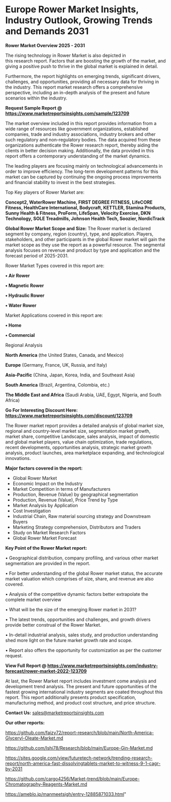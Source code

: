 # Europe Rower Market Insights, Industry Outlook, Growing Trends and Demands 2031

<Strong> Rower Market Overview 2025 - 2031</strong>

The rising technology in Rower Market is also depicted in this research report. Factors that are boosting the growth of the market, and giving a positive push to thrive in the global market is explained in detail.

Furthermore, the report highlights on emerging trends, significant drivers, challenges, and opportunities, providing all necessary data for thriving in the industry. This report market research offers a comprehensive perspective, including an in-depth analysis of the present and future scenarios within the industry.

<strong>Request Sample Report @ <a href=https://www.marketreportsinsights.com/sample/123709>https://www.marketreportsinsights.com/sample/123709</a></strong>

The market overview included in this report provides information from a wide range of resources like government organizations, established companies, trade and industry associations, industry brokers and other such regulatory and non-regulatory bodies. The data acquired from these organizations authenticate the Rower research report, thereby aiding the clients in better decision making. Additionally, the data provided in this report offers a contemporary understanding of the market dynamics.

The leading players are focusing mainly on technological advancements in order to improve efficiency. The long-term development patterns for this market can be captured by continuing the ongoing process improvements and financial stability to invest in the best strategies.

Top Key players of Rower Market are:

<strong>Concept2, WaterRower Machine, FIRST DEGREE FITNESS, LifeCORE Fitness, HealthCare International, Bodycraft, KETTLER, Stamina Products, Sunny Health & Fitness, ProForm, LifeSpan, Velocity Exercise, DKN Technology, SOLE Treadmills, Johnson Health Tech, Soozier, NordicTrack</strong>

<strong><b>Global Rower Market Scope and Size:</b></strong>
The Rower market is declared segment by company, region (country), type, and application. Players, stakeholders, and other participants in the global Rower market will gain the market scope as they use the report as a powerful resource. The segmental analysis focuses on revenue and product by type and application and the forecast period of 2025-2031.

Rower Market Types covered in this report are:

<strong>• Air Rower

• Magnetic Rower

• Hydraulic Rower

• Water Rower</strong>

Market Applications covered in this report are:

<strong>• Home

• Commercial</strong> 

Regional Analysis

<strong>North America</strong> (the United States, Canada, and Mexico)

<strong>Europe</strong> (Germany, France, UK, Russia, and Italy)

<strong>Asia-Pacific</strong> (China, Japan, Korea, India, and Southeast Asia)

<strong>South America</strong> (Brazil, Argentina, Colombia, etc.)

<strong>The Middle East and Africa</strong> (Saudi Arabia, UAE, Egypt, Nigeria, and South Africa)

<strong>Go For Interesting Discount Here: <a href=https://www.marketreportsinsights.com/discount/123709>https://www.marketreportsinsights.com/discount/123709</a></strong>

The Rower market report provides a detailed analysis of global market size, regional and country-level market size, segmentation market growth, market share, competitive Landscape, sales analysis, impact of domestic and global market players, value chain optimization, trade regulations, recent developments, opportunities analysis, strategic market growth analysis, product launches, area marketplace expanding, and technological innovations.

<strong><b>Major factors covered in the report:</b></strong>
<ul>
  <li>Global Rower Market </li>
  <li>Economic Impact on the Industry</li>
  <li>Market Competition in terms of Manufacturers</li>
  <li>Production, Revenue (Value) by geographical segmentation</li>
  <li>Production, Revenue (Value), Price Trend by Type</li>
  <li>Market Analysis by Application</li>
  <li>Cost Investigation</li>
  <li>Industrial Chain, Raw material sourcing strategy and Downstream Buyers</li>
  <li>Marketing Strategy comprehension, Distributors and Traders</li>
  <li>Study on Market Research Factors</li>
  <li>Global Rower Market Forecast</li>
</ul>

<strong><b>Key Point of the Rower Market report:</b></strong>

• Geographical distribution, company profiling, and various other market segmentation are provided in the report.

• For better understanding of the global Rower market status, the accurate market valuation which comprises of size, share, and revenue are also covered.

• Analysis of the competitive dynamic factors better extrapolate the complete market overview

• What will be the size of the emerging Rower market in 2031?

• The latest trends, opportunities and challenges, and growth drivers provide better construal of the Rower Market.

• In-detail industrial analysis, sales study, and production understanding shed more light on the future market growth rate and scope.

• Report also offers the opportunity for customization as per the customer request.

<strong><b>View Full Report @ <a href=https://www.marketreportsinsights.com/industry-forecast/rower-market-2022-123709>https://www.marketreportsinsights.com/industry-forecast/rower-market-2022-123709</a></b></strong>


At last, the Rower Market report includes investment come analysis and development trend analysis. The present and future opportunities of the fastest growing international industry segments are coated throughout this report. This report additionally presents product specification, manufacturing method, and product cost structure, and price structure.

<strong>Contact Us:</strong>
sales@marketreportsinsights.com

<strong>Our other reports:</strong>

<a href=https://github.com/faizy72/report-research/blob/main/North-America-Glyceryl-Oleate-Market.md>https://github.com/faizy72/report-research/blob/main/North-America-Glyceryl-Oleate-Market.md</a>

<a href=https://github.com/Ishi78/Research/blob/main/Europe-Gin-Market.md>https://github.com/Ishi78/Research/blob/main/Europe-Gin-Market.md</a>

<a href=https://sites.google.com/view/futuretech-network/trending-research-report/north-america-fast-dissolvingtablets-market-to-witness-9-1-cagr-by-2031>https://sites.google.com/view/futuretech-network/trending-research-report/north-america-fast-dissolvingtablets-market-to-witness-9-1-cagr-by-2031</a>

<a href=https://github.com/cargo4256/Market-trend/blob/main/Europe-Chromatography-Reagents-Market.md>https://github.com/cargo4256/Market-trend/blob/main/Europe-Chromatography-Reagents-Market.md</a>

<a href=https://ameblo.jp/manmeetsigh/entry-12885871033.html>https://ameblo.jp/manmeetsigh/entry-12885871033.html</a>"
